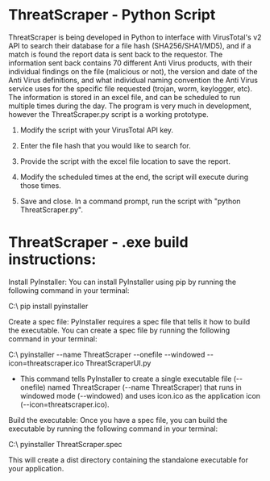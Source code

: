 # ThreatScraper - Python Script

ThreatScraper is being developed in Python to interface with VirusTotal's v2 API to search their database for a file hash (SHA256/SHA1/MD5), and if a match is found the report data is sent back to the requestor. The information sent back contains 70 different Anti Virus products, with their individual findings on the file (malicious or not), the version and date of the Anti Virus definitions, and what individual naming convention the Anti Virus service uses for the specific file requested (trojan, worm, keylogger, etc). The information is stored in an excel file, and can be scheduled to run multiple times during the day. The program is very much in development, however the ThreatScraper.py script is a working prototype.

1. Modify the script with your VirusTotal API key.

2. Enter the file hash that you would like to search for.

3. Provide the script with the excel file location to save the report.

4. Modify the scheduled times at the end, the script will execute during those times.

5. Save and close. In a command prompt, run the script with "python ThreatScraper.py".


# ThreatScraper - .exe build instructions:

Install PyInstaller: You can install PyInstaller using pip by running the following command in your terminal:

C:\ pip install pyinstaller

Create a spec file: PyInstaller requires a spec file that tells it how to build the executable. You can create a spec file by running the following command in your terminal:

C:\ pyinstaller --name ThreatScraper --onefile --windowed --icon=threatscraper.ico ThreatScraperUI.py

- This command tells PyInstaller to create a single executable file (--onefile) named ThreatScraper (--name ThreatScraper) that runs in windowed mode (--windowed) and   uses icon.ico as the application icon (--icon=threatscraper.ico).

Build the executable: Once you have a spec file, you can build the executable by running the following command in your terminal:

C:\ pyinstaller ThreatScraper.spec

This will create a dist directory containing the standalone executable for your application.
